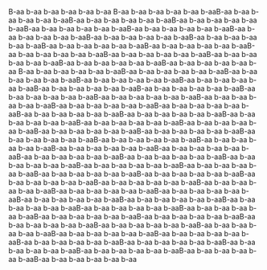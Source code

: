 B-aa b-aa b-aa b-aa b-aa b-aa B-aa b-aa b-aa b-aa b-aa b-aaB-aa b-aa b-aa b-aa b-aa b-aaB-aa b-aa b-aa b-aa b-aa b-aaB-aa b-aa b-aa b-aa b-aa b-aaB-aa b-aa b-aa b-aa b-aa b-aaB-aa b-aa b-aa b-aa b-aa b-aaB-aa b-aa b-aa b-aa b-aa b-aaB-aa b-aa b-aa b-aa b-aa b-aaB-aa b-aa b-aa b-aa b-aa b-aaB-aa b-aa b-aa b-aa b-aa b-aaB-aa b-aa b-aa b-aa b-aa b-aaB-aa b-aa b-aa b-aa b-aa b-aaB-aa b-aa b-aa b-aa b-aa b-aaB-aa b-aa b-aa b-aa b-aa b-aaB-aa b-aa b-aa b-aa b-aa b-aaB-aa b-aa b-aa b-aa b-aa b-aa
B-aa b-aa b-aa b-aa b-aa b-aaB-aa b-aa b-aa b-aa b-aa b-aaB-aa b-aa b-aa b-aa b-aa b-aaB-aa b-aa b-aa b-aa b-aa b-aaB-aa b-aa b-aa b-aa b-aa b-aaB-aa b-aa b-aa b-aa b-aa b-aaB-aa b-aa b-aa b-aa b-aa b-aaB-aa b-aa b-aa b-aa b-aa b-aaB-aa b-aa b-aa b-aa b-aa b-aaB-aa b-aa b-aa b-aa b-aa b-aaB-aa b-aa b-aa b-aa b-aa b-aaB-aa b-aa b-aa b-aa b-aa b-aaB-aa b-aa b-aa b-aa b-aa b-aaB-aa b-aa b-aa b-aa b-aa b-aaB-aa b-aa b-aa b-aa b-aa b-aaB-aa b-aa b-aa b-aa b-aa b-aaB-aa b-aa b-aa b-aa b-aa b-aaB-aa b-aa b-aa b-aa b-aa b-aaB-aa b-aa b-aa b-aa b-aa b-aaB-aa b-aa b-aa b-aa b-aa b-aaB-aa b-aa b-aa b-aa b-aa b-aaB-aa b-aa b-aa b-aa b-aa b-aaB-aa b-aa b-aa b-aa b-aa b-aaB-aa b-aa b-aa b-aa b-aa b-aaB-aa b-aa b-aa b-aa b-aa b-aaB-aa b-aa b-aa b-aa b-aa b-aaB-aa b-aa b-aa b-aa b-aa b-aaB-aa b-aa b-aa b-aa b-aa b-aaB-aa b-aa b-aa b-aa b-aa b-aaB-aa b-aa b-aa b-aa b-aa b-aaB-aa b-aa b-aa b-aa b-aa b-aaB-aa b-aa b-aa b-aa b-aa b-aaB-aa b-aa b-aa b-aa b-aa b-aaB-aa b-aa b-aa b-aa b-aa b-aaB-aa b-aa b-aa b-aa b-aa b-aaB-aa b-aa b-aa b-aa b-aa b-aaB-aa b-aa b-aa b-aa b-aa b-aaB-aa b-aa b-aa b-aa b-aa b-aaB-aa b-aa b-aa b-aa b-aa b-aaB-aa b-aa b-aa b-aa b-aa b-aaB-aa b-aa b-aa b-aa b-aa b-aaB-aa b-aa b-aa b-aa b-aa b-aaB-aa b-aa b-aa b-aa b-aa b-aaB-aa b-aa b-aa b-aa b-aa b-aaB-aa b-aa b-aa b-aa b-aa b-aaB-aa b-aa b-aa b-aa b-aa b-aaB-aa b-aa b-aa b-aa b-aa b-aaB-aa b-aa b-aa b-aa b-aa b-aaB-aa b-aa b-aa b-aa b-aa b-aaB-aa b-aa b-aa b-aa b-aa b-aaB-aa b-aa b-aa b-aa b-aa b-aaB-aa b-aa b-aa b-aa b-aa b-aaB-aa b-aa b-aa b-aa b-aa b-aaB-aa b-aa b-aa b-aa b-aa b-aa